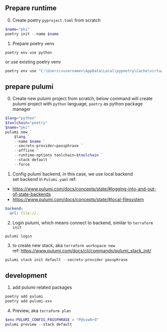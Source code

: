 ## Prepare runtime
0. Create poetry `pyproject.toml` from scratch
```powershell
$name="pki"
poetry init --name $name
```
1. Prepare poetry venv
```powershell
poetry env use python
```
or use existing poetry venv
```powershell
poetry env use "C:\Users\<username>\AppData\Local\pypoetry\Cache\virtualenvs\pki-xxx-py3.11\Scripts\python.exe"
```

## prepare pulumi
0. Create new pulumi project from scratch, below command will create pulumi project with `python` language, `poetry` as python package manager
```powershell
$lang="python"
$toolchain="poetry"
$name="pki"
pulumi new `
    $lang `
    --name $name `
    --secrets-provider=passphrase `
    --offline `
    --runtime-options toolchain=$toolchain `
    --stack default `
    --force
```

1. Config pulumi backend, in this case, we use local backend  
set backend in `Pulumi.yaml`
ref:
- https://www.pulumi.com/docs/concepts/state/#logging-into-and-out-of-state-backends
- https://www.pulumi.com/docs/concepts/state/#local-filesystem
```yaml
backend:
  url: file://.
```

2. Login pulumi, which means connect to backend, similar to `terraform init`
```powershell
pulumi login
```

3. to create new stack, aka `terraform workspace new`  
ref: https://www.pulumi.com/docs/cli/commands/pulumi_stack_init/
```powershell
pulumi stack init default --secrets-provider passphrase
```

## development
1. add pulumi related packages
```powershell
poetry add pulumi
poetry add pulumi-xxx
```

4. Preview, aka `terraform plan`
```powershell
$env:PULUMI_CONFIG_PASSPHRASE = "P@ssw0rd"
pulumi preview --stack default
```